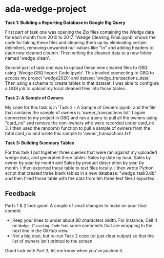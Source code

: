 # ada-wedge-project

**Task 1: Building a Reporting Database in Google Big Query**

First part of task one was opening the Zip files containing the Wedge data for each month from 2010 to 2017. 'Wedge Cleaning Final.ipynb' shows the code for taking these files and cleaning them up by eliminating certain delimiters, removing unwanted null values like "\\n" and adding headers to each new cleaned cloumn. Then writing the cleaned data to a new folder named 'wedge_clean'.

Second part of task one was to upload these new cleaned files to GBQ using 'Wedge GBQ Import Code.ipynb'. This involed connecting to GBQ to access my project 'wedge2020' and dataset 'wedge_transactions_data'. Then using a schema to create tables in that dataset, I was able to configure a GQB job to upload my local cleaned files into those tables. 


**Task 2: A Sample of Owners**

My code for this task is in 'Task 2 - A Sample of Owners.ipynb' and the file that contains the sample of owners is 'owner_transactions.txt'.
I again connected to my project in GBQ and ran a query to pull all the owners using "card_no" and remove the non-owners who were recorded under card_no 3. I then used the random() function to pull a sample of owners from the total card_no and wrote this sample to 'owner_transactions.txt'


**Task 3: Building Summary Tables**

For this task I put together three queries that were ran against my uploaded wedge data, and generated three tables:  Sales by date by hour, Sales by owner by year by month and Sales by product description by year by month. I then exported these table to text files locally. I then wrote Python script that created three blank tables in a new database: "wedge_task3.db" and then filled those table with the data from teh three text files I exported. 


## Feedback

Parts 1 & 2 look good. A couple of small changes to make on your final commit: 

* Keep your lines to under about 80 characters width. For instance, Cell 4 on `Wedge Cleaning Code`
has some comments that are wrapping to the next line in the GitHub view. 
* Not a big deal, but re-run Task 2 code (or just clear output) so that the list of owners
isn't printed to the screen.

Good luck with Part 3, let me know when you've pushed it. 

